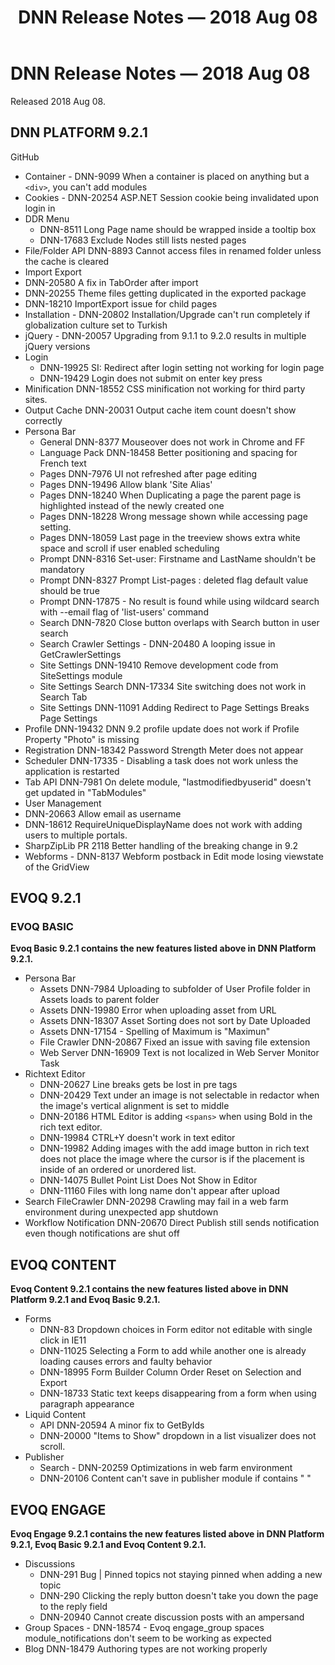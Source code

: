 ﻿---
uid: relnotes-2018-aug-08
topic: relnotes-2018-aug-08
locale: en
title: DNN Release Notes — 2018 Aug 08
dnneditions: 
dnnversion: 09.02.01
---


# DNN Release Notes — 2018 Aug 08

Released 2018 Aug 08.




## DNN PLATFORM 9.2.1

GitHub

* Container - DNN-9099 When a container is placed on anything but a `<div>`, you can't add modules
* Cookies - DNN-20254 ASP.NET Session cookie being invalidated upon login in
* DDR Menu
  * DNN-8511 Long Page name should be wrapped inside a tooltip box
  * DNN-17683 Exclude Nodes still lists nested pages
* File/Folder API DNN-8893 Cannot access files in renamed folder unless the cache is cleared
* Import Export
* DNN-20580 A fix in TabOrder after import
* DNN-20255 Theme files getting duplicated in the exported package
* DNN-18210 ImportExport issue for child pages
* Installation - DNN-20802 Installation/Upgrade can't run completely if globalization culture set to Turkish
* jQuery - DNN-20057 Upgrading from 9.1.1 to 9.2.0 results in multiple jQuery versions
* Login
  * DNN-19925 SI: Redirect after login setting not working for login page
  * DNN-19429 Login does not submit on enter key press
* Minification DNN-18552 CSS minification not working for third party sites.
* Output Cache DNN-20031 Output cache item count doesn't show correctly
* Persona Bar
  * General DNN-8377 Mouseover does not work in Chrome and FF
  * Language Pack DNN-18458 Better positioning and spacing for French text
  * Pages DNN-7976 UI not refreshed after page editing
  * Pages DNN-19496 Allow blank 'Site Alias'
  * Pages DNN-18240 When Duplicating a page the parent page is highlighted instead of the newly created one
  * Pages DNN-18228 Wrong message shown while accessing page setting.
  * Pages DNN-18059 Last page in the treeview shows extra white space and scroll if user enabled scheduling
  * Prompt DNN-8316 Set-user: Firstname and LastName shouldn't be mandatory
  * Prompt DNN-8327 Prompt List-pages : deleted flag default value should be true
  * Prompt DNN-17875 - No result is found while using wildcard search with --email flag of 'list-users' command
  * Search DNN-7820 Close button overlaps with Search button in user search
  * Search Crawler Settings - DNN-20480 A looping issue in GetCrawlerSettings
  * Site Settings DNN-19410 Remove development code from SiteSettings module
  * Site Settings Search DNN-17334 Site switching does not work in Search Tab
  * Site Settings DNN-11091 Adding Redirect to Page Settings Breaks Page Settings
* Profile DNN-19432 DNN 9.2 profile update does not work if Profile Property "Photo" is missing
* Registration DNN-18342 Password Strength Meter does not appear
* Scheduler DNN-17335 - Disabling a task does not work unless the application is restarted
* Tab API DNN-7981 On delete module, "lastmodifiedbyuserid" doesn't get updated in "TabModules"
* User Management
 * DNN-20663 Allow email as username
 * DNN-18612 RequireUniqueDisplayName does not work with adding users to multiple portals.
* SharpZipLib PR 2118 Better handling of the breaking change in 9.2
* Webforms - DNN-8137 Webform postback in Edit mode losing viewstate of the GridView

## EVOQ 9.2.1

### EVOQ BASIC

**Evoq Basic 9.2.1 contains the new features listed above in DNN Platform 9.2.1.**

* Persona Bar
  * Assets DNN-7984 Uploading to subfolder of User Profile folder in Assets loads to parent folder
  * Assets DNN-19980 Error when uploading asset from URL
  * Assets DNN-18307 Asset Sorting does not sort by Date Uploaded
  * Assets DNN-17154 - Spelling of Maximum is "Maximun"
  * File Crawler DNN-20867 Fixed an issue with saving file extension
  * Web Server DNN-16909 Text is not localized in Web Server Monitor Task
* Richtext Editor
  * DNN-20627 Line breaks gets be lost in pre tags
  * DNN-20429 Text under an image is not selectable in redactor when the image's vertical alignment is set to middle
  * DNN-20186 HTML Editor is adding `<spans>` when using Bold in the rich text editor.
  * DNN-19984 CTRL+Y doesn't work in text editor
  * DNN-19982 Adding images with the add image button in rich text does not place the image where the cursor is if the placement is inside of an ordered or unordered list.
  * DNN-14075 Bullet Point List Does Not Show in Editor
  * DNN-11160 Files with long name don't appear after upload
* Search FileCrawler DNN-20298 Crawling may fail in a web farm environment during unexpected app shutdown
* Workflow Notification DNN-20670 Direct Publish still sends notification even though notifications are shut off

## EVOQ CONTENT

**Evoq Content 9.2.1 contains the new features listed above in DNN Platform 9.2.1 and Evoq Basic 9.2.1.**
* Forms
  * DNN-83 Dropdown choices in Form editor not editable with single click in IE11
  * DNN-11025 Selecting a Form to add while another one is already loading causes errors and faulty behavior
  * DNN-18995 Form Builder Column Order Reset on Selection and Export
  * DNN-18733 Static text keeps disappearing from a form when using paragraph appearance
* Liquid Content
  * API DNN-20594 A minor fix to GetByIds
  * DNN-20000 "Items to Show" dropdown in a list visualizer does not scroll.
* Publisher
  * Search - DNN-20259 Optimizations in web farm environment
  * DNN-20106 Content can't save in publisher module if contains "&nbsp;"

## EVOQ ENGAGE

**Evoq Engage 9.2.1 contains the new features listed above in DNN Platform 9.2.1, Evoq Basic 9.2.1 and Evoq Content 9.2.1.**

* Discussions
  * DNN-291 Bug | Pinned topics not staying pinned when adding a new topic
  * DNN-290 Clicking the reply button doesn't take you down the page to the reply field
  * DNN-20940 Cannot create discussion posts with an ampersand
* Group Spaces - DNN-18574 - Evoq engage_group spaces module_notifications don't seem to be working as expected
* Blog DNN-18479 Authoring types are not working properly
